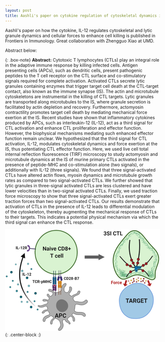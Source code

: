 ```yaml
---
layout: post
title: Aashli's paper on cytokine regulation of cytoskeletal dynamics is published in Frontiers
---
```

Aashli's paper on how the cytokine, IL-12 regulates cytoskeletal and lytic granule dynamics and cellular forces to enhance cell killing is published in  Frontiers in Immunology. Great collaboration with Zhengguo Xiao at UMD.

Abstract below:

{: .box-note}
**Abstract:** Cytotoxic T lymphocytes (CTLs) play an integral role in the adaptive immune response by killing infected cells. Antigen presenting cells (APCs), such as dendritic cells, present pathogenic peptides to the T cell receptor on the CTL surface and co-stimulatory signals required for complete activation. Activated CTLs secrete lytic granules containing enzymes that trigger target cell death at the CTL-target contact, also known as the immune synapse (IS). The actin and microtubule cytoskeletons are instrumental in the killing of CTL targets. Lytic granules are transported along microtubules to the IS, where granule secretion is facilitated by actin depletion and recovery. Furthermore, actomyosin contractility promotes target cell death by mediating mechanical force exertion at the IS. Recent studies have shown that inflammatory cytokines produced by APCs, such as interleukin-12 (IL-12), act as a third signal for CTL activation and enhance CTL proliferation and effector function. However, the biophysical mechanisms mediating such enhanced effector function remain unclear. We hypothesized that the third signal for CTL activation, IL-12, modulates cytoskeletal dynamics and force exertion at the IS, thus potentiating CTL effector function. Here, we used live cell total internal reflection fluorescence (TIRF) microscopy to study actomyosin and microtubule dynamics at the IS of murine primary CTLs activated in the presence of peptide-MHC and co-stimulation alone (two signals), or additionally with IL-12 (three signals). We found that three signal-activated CTLs have altered actin flows, myosin dynamics and microtubule growth rates as compared to two signal-activated CTLs. We further showed that lytic granules in three-signal activated CTLs are less clustered and have lower velocities than in two-signal activated CTLs. Finally, we used traction force microscopy to show that three signal-activated CTLs exert greater traction forces than two signal-activated CTLs. Our results demonstrate that activation of CTLs in the presence of IL-12 leads to differential modulation of the cytoskeleton, thereby augmenting the mechanical response of CTLs to their targets. This indicates a potential physical mechanism via which the third signal can enhance the CTL response.

![Aashli_Frontiers](/img/posts/aashli_cartoon.png){: .center-block :}
